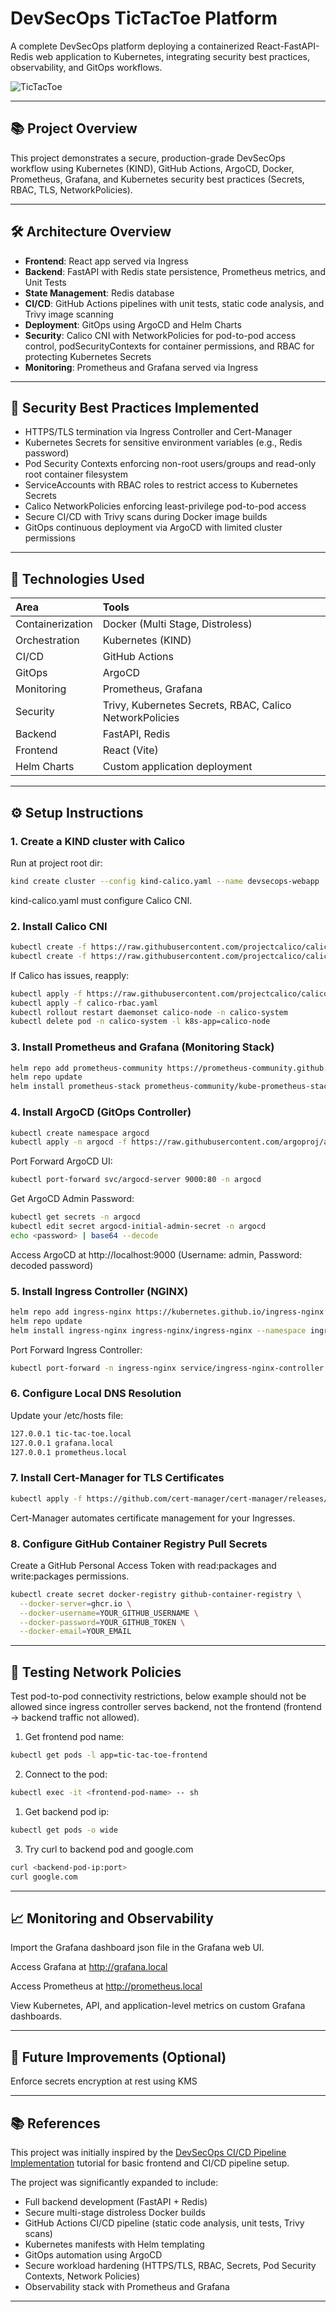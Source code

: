 # DevSecOps TicTacToe Platform

A complete DevSecOps platform deploying a containerized React-FastAPI-Redis web application to Kubernetes, integrating security best practices, observability, and GitOps workflows.

![TicTacToe](https://github.com/user-attachments/assets/9786202e-3ba0-4bdc-b422-0e636c7d1ae5)


---

## 📚 Project Overview

This project demonstrates a secure, production-grade DevSecOps workflow using Kubernetes (KIND), GitHub Actions, ArgoCD, Docker, Prometheus, Grafana, and Kubernetes security best practices (Secrets, RBAC, TLS, NetworkPolicies).


---

## 🛠 Architecture Overview

- **Frontend**: React app served via Ingress
- **Backend**: FastAPI with Redis state persistence, Prometheus metrics, and Unit Tests
- **State Management**: Redis database
- **CI/CD**: GitHub Actions pipelines with unit tests, static code analysis, and Trivy image scanning
- **Deployment**: GitOps using ArgoCD and Helm Charts
- **Security**: Calico CNI with NetworkPolicies for pod-to-pod access control, podSecurityContexts for container permissions, and RBAC for protecting Kubernetes Secrets
- **Monitoring**: Prometheus and Grafana served via Ingress


---

## 🔐 Security Best Practices Implemented

- HTTPS/TLS termination via Ingress Controller and Cert-Manager
- Kubernetes Secrets for sensitive environment variables (e.g., Redis password)
- Pod Security Contexts enforcing non-root users/groups and read-only root container filesystem
- ServiceAccounts with RBAC roles to restrict access to Kubernetes Secrets
- Calico NetworkPolicies enforcing least-privilege pod-to-pod access
- Secure CI/CD with Trivy scans during Docker image builds
- GitOps continuous deployment via ArgoCD with limited cluster permissions


---

## 🧰 Technologies Used

| Area | Tools |
|:---|:---|
| Containerization | Docker (Multi Stage, Distroless) |
| Orchestration | Kubernetes (KIND) |
| CI/CD | GitHub Actions |
| GitOps | ArgoCD |
| Monitoring | Prometheus, Grafana |
| Security | Trivy, Kubernetes Secrets, RBAC, Calico NetworkPolicies |
| Backend | FastAPI, Redis |
| Frontend | React (Vite) |
| Helm Charts | Custom application deployment |


---

## ⚙️ Setup Instructions


### 1. Create a KIND cluster with Calico

Run at project root dir:

```bash
kind create cluster --config kind-calico.yaml --name devsecops-webapp
```

kind-calico.yaml must configure Calico CNI.


### 2. Install Calico CNI

```bash
kubectl create -f https://raw.githubusercontent.com/projectcalico/calico/v3.26.0/manifests/tigera-operator.yaml
kubectl create -f https://raw.githubusercontent.com/projectcalico/calico/v3.26.0/manifests/custom-resources.yaml
```

If Calico has issues, reapply:

```bash
kubectl apply -f https://raw.githubusercontent.com/projectcalico/calico/v3.26.1/manifests/calico.yaml
kubectl apply -f calico-rbac.yaml
kubectl rollout restart daemonset calico-node -n calico-system
kubectl delete pod -n calico-system -l k8s-app=calico-node
```


### 3. Install Prometheus and Grafana (Monitoring Stack)

```bash
helm repo add prometheus-community https://prometheus-community.github.io/helm-charts
helm repo update
helm install prometheus-stack prometheus-community/kube-prometheus-stack --namespace monitoring --create-namespace
```


### 4. Install ArgoCD (GitOps Controller)

```bash
kubectl create namespace argocd
kubectl apply -n argocd -f https://raw.githubusercontent.com/argoproj/argo-cd/stable/manifests/install.yaml
```

Port Forward ArgoCD UI:

```bash
kubectl port-forward svc/argocd-server 9000:80 -n argocd
```

Get ArgoCD Admin Password:

```bash
kubectl get secrets -n argocd
kubectl edit secret argocd-initial-admin-secret -n argocd
echo <password> | base64 --decode
```

Access ArgoCD at http://localhost:9000 (Username: admin, Password: decoded password)


### 5. Install Ingress Controller (NGINX)

```bash
helm repo add ingress-nginx https://kubernetes.github.io/ingress-nginx
helm repo update
helm install ingress-nginx ingress-nginx/ingress-nginx --namespace ingress-nginx --create-namespace
```

Port Forward Ingress Controller:

```bash
kubectl port-forward -n ingress-nginx service/ingress-nginx-controller 8080:80
```


### 6. Configure Local DNS Resolution

Update your /etc/hosts file:

```bash
127.0.0.1 tic-tac-toe.local
127.0.0.1 grafana.local
127.0.0.1 prometheus.local
```


### 7. Install Cert-Manager for TLS Certificates

```bash
kubectl apply -f https://github.com/cert-manager/cert-manager/releases/download/v1.17.2/cert-manager.yaml
```

Cert-Manager automates certificate management for your Ingresses.


### 8. Configure GitHub Container Registry Pull Secrets

Create a GitHub Personal Access Token with read:packages and write:packages permissions.

```bash
kubectl create secret docker-registry github-container-registry \
  --docker-server=ghcr.io \
  --docker-username=YOUR_GITHUB_USERNAME \
  --docker-password=YOUR_GITHUB_TOKEN \
  --docker-email=YOUR_EMAIL
```


---

## 🧪 Testing Network Policies

Test pod-to-pod connectivity restrictions, below example should not be allowed since ingress controller serves backend, not the frontend (frontend -> backend traffic not allowed).


1. Get frontend pod name:

```bash
kubectl get pods -l app=tic-tac-toe-frontend
```


2. Connect to the pod:

```bash
kubectl exec -it <frontend-pod-name> -- sh
```

1. Get backend pod ip:

```bash
kubectl get pods -o wide
```


3. Try curl to backend pod and google.com 

```bash
curl <backend-pod-ip:port>
curl google.com
```

---


## 📈 Monitoring and Observability

Import the Grafana dashboard json file in the Grafana web UI.

Access Grafana at http://grafana.local

Access Prometheus at http://prometheus.local

View Kubernetes, API, and application-level metrics on custom Grafana dashboards.


---

## 🚀 Future Improvements (Optional)

Enforce secrets encryption at rest using KMS


---

## 📚 References

This project was initially inspired by the [DevSecOps CI/CD Pipeline Implementation](https://www.youtube.com/watch?v=Ke_Wr5zPE0A&list=PLdpzxOOAlwvLm5lWlYctUnwaFRIO2Io_5&index=7) tutorial for basic frontend and CI/CD pipeline setup.

The project was significantly expanded to include:

- Full backend development (FastAPI + Redis)
- Secure multi-stage distroless Docker builds
- GitHub Actions CI/CD pipeline (static code analysis, unit tests, Trivy scans)
- Kubernetes manifests with Helm templating
- GitOps automation using ArgoCD
- Secure workload hardening (HTTPS/TLS, RBAC, Secrets, Pod Security Contexts, Network Policies)
- Observability stack with Prometheus and Grafana

---


